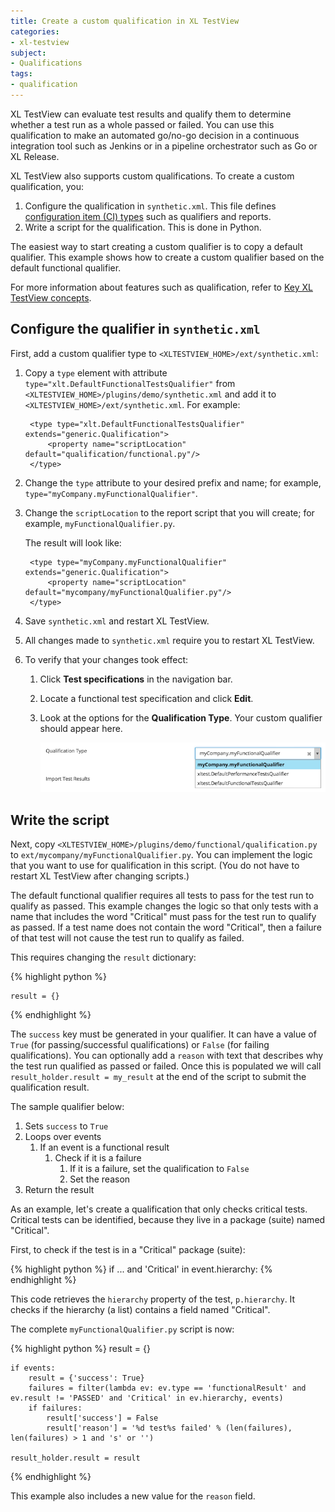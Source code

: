 ```yaml
---
title: Create a custom qualification in XL TestView
categories:
- xl-testview
subject:
- Qualifications
tags:
- qualification
---
```


XL TestView can evaluate test results and qualify them to determine whether a test run as a whole passed or failed. You can use this qualification to make an automated go/no-go decision in a continuous integration tool such as Jenkins or in a pipeline orchestrator such as Go or XL Release.

XL TestView also supports custom qualifications. To create a custom qualification, you:

1. Configure the qualification in `synthetic.xml`. This file defines [configuration item (CI) types](/xl-deploy/concept/key-xl-deploy-concepts.html#type-system) such as qualifiers and reports. 
1. Write a script for the qualification. This is done in Python.

The easiest way to start creating a custom qualifier is to copy a default qualifier. This example shows how to create a custom qualifier based on the default functional qualifier.

For more information about features such as qualification, refer to [Key XL TestView concepts](/xl-testview/concept/key-concepts.html).

## Configure the qualifier in `synthetic.xml`

First, add a custom qualifier type to `<XLTESTVIEW_HOME>/ext/synthetic.xml`:

1. Copy a `type` element with attribute `type="xlt.DefaultFunctionalTestsQualifier"` from `<XLTESTVIEW_HOME>/plugins/demo/synthetic.xml` and add it to `<XLTESTVIEW_HOME>/ext/synthetic.xml`. For example:

        <type type="xlt.DefaultFunctionalTestsQualifier" extends="generic.Qualification">
            <property name="scriptLocation" default="qualification/functional.py"/>
        </type> 

1. Change the `type` attribute to your desired prefix and name; for example, `type="myCompany.myFunctionalQualifier"`.
1. Change the `scriptLocation` to the report script that you will create; for example, `myFunctionalQualifier.py`.

    The result will look like:

        <type type="myCompany.myFunctionalQualifier" extends="generic.Qualification">
            <property name="scriptLocation" default="mycompany/myFunctionalQualifier.py"/>
        </type>

1. Save `synthetic.xml` and restart XL TestView.
1. All changes made to `synthetic.xml` require you to restart XL TestView.
1. To verify that your changes took effect:
    1. Click **Test specifications** in the navigation bar.
    1. Locate a functional test specification and click **Edit**.
    1. Look at the options for the **Qualification Type**. Your custom qualifier should appear here.

        ![Qualification Type with new Qualification](images/sample-qualification-dropdown.png)

## Write the script

Next, copy `<XLTESTVIEW_HOME>/plugins/demo/functional/qualification.py` to `ext/mycompany/myFunctionalQualifier.py`. You can implement the logic that you want to use for qualification in this script. (You do not have to restart XL TestView after changing scripts.)

The default functional qualifier requires all tests to pass for the test run to qualify as passed. This example changes the logic so that only tests with a name that includes the word "Critical" must pass for the test run to qualify as passed. If a test name does not contain the word "Critical", then a failure of that test will not cause the test run to qualify as failed.

This requires changing the `result` dictionary:

{% highlight python %}

    result = {}
{% endhighlight %}

The `success` key must be generated in your qualifier. It can have a value of `True` (for passing/successful qualifications) or `False` (for failing qualifications). You can optionally add a `reason` with text that describes why the test run qualified as passed or failed. Once this is populated we will call `result_holder.result = my_result` at the end of the script to submit the qualification result.

The sample qualifier below:

1. Sets `success` to `True`
1. Loops over events
    1. If an event is a functional result
        1. Check if it is a failure
            1. If it is a failure, set the qualification to `False`
            1. Set the reason
1. Return the result

As an example, let's create a qualification that only checks critical tests. Critical tests can be identified, because they live in a package (suite) named "Critical".

First, to check if the test is in a "Critical" package (suite):

{% highlight python %}
    if ... and 'Critical' in event.hierarchy:
{% endhighlight %}

This code retrieves the `hierarchy` property of the test, `p.hierarchy`. It checks if the hierarchy (a list) contains a field named "Critical".

The complete `myFunctionalQualifier.py` script is now:

{% highlight python %}
    result = {}

    if events:
        result = {'success': True}
        failures = filter(lambda ev: ev.type == 'functionalResult' and ev.result != 'PASSED' and 'Critical' in ev.hierarchy, events)
        if failures:
            result['success'] = False
            result['reason'] = '%d test%s failed' % (len(failures), len(failures) > 1 and 's' or '')

    result_holder.result = result
{% endhighlight %}

This example also includes a new value for the `reason` field.

